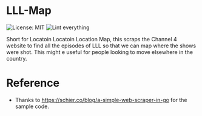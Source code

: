# LLL-Map

![License: MIT](https://img.shields.io/badge/License-MIT-green.svg)
![Lint everything](https://github.com/ankur22/lll-map/workflows/Lint%20everything/badge.svg)

Short for Locatoin Locatoin Location Map, this scraps the Channel 4 website to find all the episodes of LLL so that we can map where the shows were shot. This might e useful for people looking to move elsewhere in the country.

# Reference

* Thanks to https://schier.co/blog/a-simple-web-scraper-in-go for the sample code.